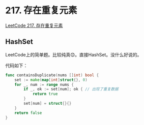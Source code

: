 # 217. 存在重复元素

[LeetCode 217. 存在重复元素](https://leetcode.cn/problems/contains-duplicate/)

## HashSet

LeetCode上的简单题。比较纯真😊。直接HashSet。没什么好说的。

代码如下：

```go
func containsDuplicate(nums []int) bool {
	set := make(map[int]struct{}, 0)
	for _, num := range nums {
		if _, ok := set[num]; ok { // 出现了重复数据
			return true
		}
		set[num] = struct{}{}
	}
	return false
}
```






